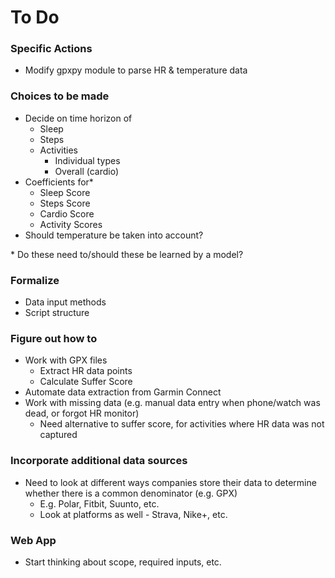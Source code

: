# To Do

### Specific Actions
- Modify gpxpy module to parse HR & temperature data

### Choices to be made
- Decide on time horizon of
    - Sleep
    - Steps
    - Activities
        - Individual types
        - Overall (cardio)
- Coefficients for*
    - Sleep Score
    - Steps Score
    - Cardio Score
    - Activity Scores
- Should temperature be taken into account?

\* Do these need to/should these be learned by a model?


### Formalize
- Data input methods
- Script structure


### Figure out how to
- Work with GPX files
    - Extract HR data points
    - Calculate Suffer Score
- Automate data extraction from Garmin Connect
- Work with missing data (e.g. manual data entry when phone/watch was dead, or forgot HR monitor)
    - Need alternative to suffer score, for activities where HR data was not captured

### Incorporate additional data sources
- Need to look at different ways companies store their data to determine whether there is a common denominator (e.g. GPX)
    - E.g. Polar, Fitbit, Suunto, etc.
    - Look at platforms as well - Strava, Nike+, etc.


### Web App
- Start thinking about scope, required inputs, etc.
